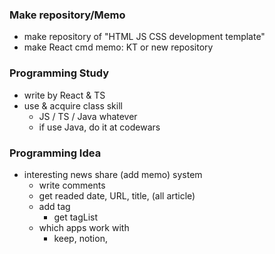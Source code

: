 ### Make repository/Memo
- make repository of "HTML JS CSS development template"
- make React cmd memo: KT or new repository
 
### Programming Study
- write by React & TS
- use & acquire class skill
  - JS / TS / Java whatever
  - if use Java, do it at codewars
### Programming Idea
- interesting news share (add memo) system
  - write comments
  - get readed date, URL, title, (all article)
  - add tag
    - get tagList
  - which apps work with
    - keep, notion, 
